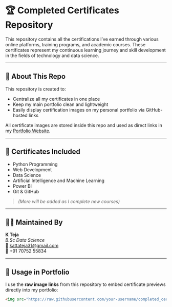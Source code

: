 # 🏆 Completed Certificates Repository

This repository contains all the certifications I’ve earned through various online platforms, training programs, and academic courses. These certificates represent my continuous learning journey and skill development in the fields of technology and data science.

---

## 📂 About This Repo

This repository is created to:

- Centralize all my certificates in one place  
- Keep my main portfolio clean and lightweight  
- Easily display certification images on my personal portfolio via GitHub-hosted links

All certificate images are stored inside this repo and used as direct links in my [Portfolio Website](https://your-portfolio-link.com).

---

## 📜 Certificates Included

- Python Programming  
- Web Development  
- Data Science  
- Artificial Intelligence and Machine Learning  
- Power BI  
- Git & GitHub  


> *(More will be added as I complete new courses)*

---

## 🧑‍💻 Maintained By

**K Teja**  
_B.Sc Data Science_  
📧 kattateja31@gmail.com  
📱 +91 70752 55834

---

## 🔗 Usage in Portfolio

I use the **raw image links** from this repository to embed certificate previews directly into my portfolio:

```html
<img src="https://raw.githubusercontent.com/your-username/completed_certificates/main/python_certificate.jpg" alt="Python Certificate">
